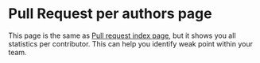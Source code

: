 # Pull Request per authors page

This page is the same as [Pull request index page](https://github.com/starychfojtu/CodeInsight/blob/master/docs/pr-stats-index.md),
but it shows you all statistics per contributor.
This can help you identify weak point within your team.
